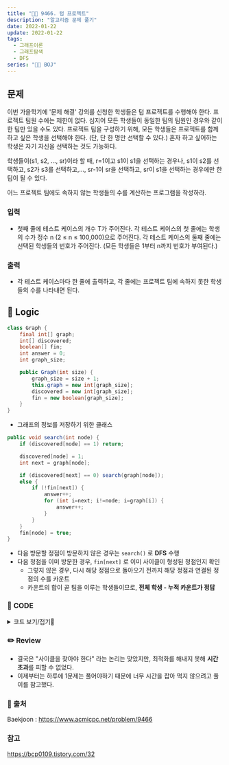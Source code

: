 ```yaml
---
title: "👩‍💻 9466. 텀 프로젝트"
description: "알고리즘 문제 풀기"
date: 2022-01-22
update: 2022-01-22
tags:
  - 그래프이론
  - 그래프탐색
  - DFS
series: "👩‍💻 BOJ"
---
```


## 문제

이번 가을학기에 '문제 해결' 강의를 신청한 학생들은 텀 프로젝트를 수행해야 한다. 프로젝트 팀원 수에는 제한이 없다. 심지어 모든 학생들이 동일한 팀의 팀원인 경우와 같이 한 팀만 있을 수도 있다. 프로젝트 팀을 구성하기 위해, 모든 학생들은 프로젝트를 함께하고 싶은 학생을 선택해야 한다. (단, 단 한 명만 선택할 수 있다.) 혼자 하고 싶어하는 학생은 자기 자신을 선택하는 것도 가능하다.

학생들이(s1, s2, ..., sr)이라 할 때, r=1이고 s1이 s1을 선택하는 경우나, s1이 s2를 선택하고, s2가 s3를 선택하고,..., sr-1이 sr을 선택하고, sr이 s1을 선택하는 경우에만 한 팀이 될 수 있다.

어느 프로젝트 팀에도 속하지 않는 학생들의 수를 계산하는 프로그램을 작성하라.

### 입력
- 첫째 줄에 테스트 케이스의 개수 T가 주어진다. 각 테스트 케이스의 첫 줄에는 학생의 수가 정수 n (2 ≤ n ≤ 100,000)으로 주어진다. 각 테스트 케이스의 둘째 줄에는 선택된 학생들의 번호가 주어진다. (모든 학생들은 1부터 n까지 번호가 부여된다.)

### 출력
- 각 테스트 케이스마다 한 줄에 출력하고, 각 줄에는 프로젝트 팀에 속하지 못한 학생들의 수를 나타내면 된다.

## 📍 **Logic**

```java
class Graph {
    final int[] graph;
    int[] discovered;
    boolean[] fin;
    int answer = 0;
    int graph_size;

    public Graph(int size) {
        graph_size = size + 1;
        this.graph = new int[graph_size];
        discovered = new int[graph_size];
        fin = new boolean[graph_size];
    }
}
```

- 그래프의 정보를 저장하기 위한 클래스

```java
public void search(int node) {
    if (discovered[node] == 1) return;

    discovered[node] = 1;
    int next = graph[node];

    if (discovered[next] == 0) search(graph[node]);
    else {
        if (!fin[next]) {
            answer++;
            for (int i=next; i!=node; i=graph[i]) {
                answer++;
            }
        }
    }
    fin[node] = true;
}
```

- 다음 방문할 정점이 방문하지 않은 경우는 `search()` 로 **DFS** 수행
- 다음 정점을 이미 방문한 경우, `fin[next]` 로 이미 사이클이 형성된 정점인지 확인
  - 그렇지 않은 경우, 다시 해당 정점으로 돌아오기 전까지 해당 정점과 연결된 정점의 수를 카운트
  - 카운트의 합이 곧 팀을 이루는 학생들이므로, **전체 학생 - 누적 카운트가 정답**
  
### 📄 **CODE**

<details>
  <summary>코드 보기/접기💫</summary>
    <div markdown="1">

	import java.util.*;

    class Graph {
        final int[] graph;
        int[] discovered;
        boolean[] fin;
        int answer = 0;
        int graph_size;

        public Graph(int size) {
            graph_size = size + 1;
            this.graph = new int[graph_size];
            discovered = new int[graph_size];
            fin = new boolean[graph_size];
        }

        public void AddElement(int x, int y) {
            graph[x] = y;
        }

        public int solution() {
            for (int i=1; i < graph_size; i++) this.search(i);
            return graph_size - 1 - this.answer;
        }

        public void search(int node) {
            if (discovered[node] == 1) return;

            discovered[node] = 1;
            int next = graph[node];

            if (discovered[next] == 0) search(graph[node]);
            else {
                if (!fin[next]) {
                    // 다음 갈 정점이 방문은 했으나 아직 끝나지 않은, 즉 사이클이 생성되지 않은 상태
                    answer++;
                    for (int i=next; i!=node; i=graph[i]) {
                        answer++;
                    }
                }
            }
            fin[node] = true;
        }
    }

    public class Main {
        public static void main(String[] args) {
            Scanner sc = new Scanner(System.in);
            int T = sc.nextInt();

            while (T > 0) {
                int size = sc.nextInt();

                Graph g = new Graph(size);

                for (int i = 1; i <= size; i++) {
                    int tmp = sc.nextInt();
                    g.AddElement(i, tmp);
                }

                System.out.println(g.solution());
                T-=1;
            }
            sc.close();
        }
    }
  	</div>
</details>

### ✏️ **Review**
- 결국은 "사이클을 찾아야 한다" 라는 논리는 맞았지만, 최적화를 해내지 못해 **시간 초과**를 피할 수 없었다.
- 이제부터는 하루에 1문제는 풀어야하기 때문에 너무 시간을 잡아 먹지 않으려고 풀이를 참고했다.

### 📕 출처
Baekjoon : https://www.acmicpc.net/problem/9466

### 참고
https://bcp0109.tistory.com/32